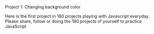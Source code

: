 Project 1: Changing background color

Here is the first project in 180 projects playing with Javascript everyday.
Please share, follow or doing the 180 projects of yourself to practice JavaScript